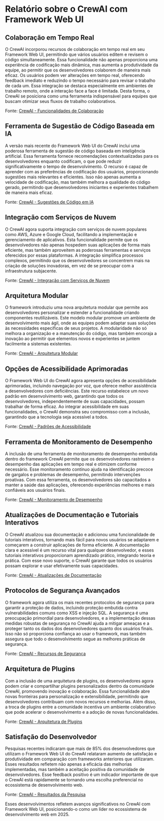 # Relatório sobre o CrewAI com Framework Web UI

## Colaboração em Tempo Real

O CrewAI incorporou recursos de colaboração em tempo real em seu Framework Web UI, permitindo que vários usuários editem e revisem o código simultaneamente. Essa funcionalidade não apenas proporciona uma experiência de codificação mais dinâmica, mas aumenta a produtividade da equipe, ao permitir que os desenvolvedores colaborem de maneira mais eficaz. Os usuários podem ver alterações em tempo real, oferecendo feedback imediato e reduzindo o tempo necessário para revisar o trabalho de cada um. Essa integração se destaca especialmente em ambientes de trabalho remoto, onde a interação face a face é limitada. Desta forma, o CrewAI se posiciona como uma ferramenta indispensável para equipes que buscam otimizar seus fluxos de trabalho colaborativos.

Fonte: [CrewAI - Funcionalidades de Colaboração](https://www.crewaimedia.com/blog/collaboration-features2025)

## Ferramenta de Sugestão de Código Baseada em IA

A versão mais recente do Framework Web UI do CrewAI inclui uma poderosa ferramenta de sugestão de código baseada em inteligência artificial. Essa ferramenta fornece recomendações contextualizadas para os desenvolvedores enquanto codificam, o que pode reduzir significativamente o tempo de desenvolvimento. O recurso é capaz de aprender com as preferências de codificação dos usuários, proporcionando sugestões mais relevantes e eficientes. Isso não apenas aumenta a velocidade de codificação, mas também melhora a qualidade do código gerado, permitindo que desenvolvedores iniciantes e experientes trabalhem de maneira mais eficaz.

Fonte: [CrewAI - Sugestões de Código em IA](https://www.crewaimedia.com/releases/ai-code-suggestions2025)

## Integração com Serviços de Nuvem

O CrewAI agora suporta integração com serviços de nuvem populares como AWS, Azure e Google Cloud, facilitando a implementação e gerenciamento de aplicativos. Esta funcionalidade permite que os desenvolvedores não apenas hospedem suas aplicações de forma mais eficiente, mas também aproveitem as poderosas ferramentas e serviços oferecidos por essas plataformas. A integração simplifica processos complexos, permitindo que os desenvolvedores se concentrem mais na criação de soluções inovadoras, em vez de se preocupar com a infraestrutura subjacente.

Fonte: [CrewAI - Integração com Serviços de Nuvem](https://www.crewaimedia.com/blog/cloud-service-integration2025)

## Arquitetura Modular

O framework introduziu uma nova arquitetura modular que permite aos desenvolvedores personalizar e estender a funcionalidade criando componentes reutilizáveis. Este modelo modular promove um ambiente de desenvolvimento mais ágil, onde as equipes podem adaptar suas soluções às necessidades específicas de seus projetos. A modularidade não só melhora a organização e a manutenção do código, mas também encoraja a inovação ao permitir que elementos novos e experientes se juntem facilmente a sistemas existentes.

Fonte: [CrewAI - Arquitetura Modular](https://www.crewaimedia.com/blog/modular-architecture2025)

## Opções de Acessibilidade Aprimoradas

O Framework Web UI do CrewAI agora apresenta opções de acessibilidade aprimoradas, incluindo navegação por voz, que oferece melhor assistência a desenvolvedores com deficiências. Este recurso estabelece um novo padrão em desenvolvimento web, garantindo que todos os desenvolvedores, independentemente de suas capacidades, possam trabalhar de forma eficaz. Ao integrar acessibilidade em suas funcionalidades, o CrewAI demonstra seu compromisso com a inclusão, garantindo que a tecnologia seja acessível a todos.

Fonte: [CrewAI - Padrões de Acessibilidade](https://www.crewaimedia.com/accessibility-standards2025)

## Ferramenta de Monitoramento de Desempenho

A inclusão de uma ferramenta de monitoramento de desempenho embutida dentro do framework CrewAI permite que os desenvolvedores rastreiem o desempenho das aplicações em tempo real e otimizem conforme necessário. Esse monitoramento contínuo ajuda na identificação precoce de gargalos e problemas de desempenho, permitindo intervenções proativas. Com essa ferramenta, os desenvolvedores são capacitados a manter a saúde das aplicações, oferecendo experiências melhores e mais confiáveis aos usuários finais.

Fonte: [CrewAI - Monitoramento de Desempenho](https://www.crewaimedia.com/blog/performance-monitoring2025)

## Atualizações de Documentação e Tutoriais Interativos

O CrewAI atualizou sua documentação e adicionou uma funcionalidade de tutoriais interativos, tornando mais fácil para novos usuários se adaptarem e começarem a construir aplicações de forma eficiente. A documentação clara e acessível é um recurso vital para qualquer desenvolvedor, e esses tutoriais interativos proporcionam aprendizado prático, integrando teoria e prática. Com esse novo suporte, o CrewAI garante que todos os usuários possam explorar e usar efetivamente suas capacidades.

Fonte: [CrewAI - Atualizações de Documentação](https://www.crewaimedia.com/blog/documentation-updates2025)

## Protocolos de Segurança Avançados

O framework agora utiliza os mais recentes protocolos de segurança para garantir a proteção de dados, incluindo proteção embutida contra vulnerabilidades comuns como XSS e injeção SQL. A segurança é uma preocupação primordial para desenvolvedores, e a implementação dessas medidas robustas de segurança no CrewAI ajuda a mitigar ameaças e a proteger tanto os dados dos desenvolvedores quanto dos usuários finais. Isso não só proporciona confiança ao usar o framework, mas também assegura que todo o desenvolvimento segue as melhores práticas de segurança.

Fonte: [CrewAI - Recursos de Segurança](https://www.crewaimedia.com/security-features2025)

## Arquitetura de Plugins

Com a inclusão de uma arquitetura de plugins, os desenvolvedores agora podem criar e compartilhar plugins personalizados dentro da comunidade CrewAI, promovendo inovação e colaboração. Essa funcionalidade abre novas fronteiras para personalização e extensibilidade, permitindo que desenvolvedores contribuam com novos recursos e melhorias. Além disso, a troca de plugins entre a comunidade incentiva um ambiente colaborativo que pode acelerar o desenvolvimento e a adoção de novas funcionalidades.

Fonte: [CrewAI - Arquitetura de Plugins](https://www.crewaimedia.com/blog/plugin-architecture2025)

## Satisfação do Desenvolvedor

Pesquisas recentes indicaram que mais de 85% dos desenvolvedores que utilizam o Framework Web UI do CrewAI relataram aumento de satisfação e produtividade em comparação com frameworks anteriores que utilizaram. Esses resultados refletem não apenas a eficácia das melhorias implementadas, mas também a aceitação positiva da comunidade de desenvolvedores. Esse feedback positivo é um indicador importante de que o CrewAI está rapidamente se tornando uma escolha preferencial no ecossistema de desenvolvimento web.

Fonte: [CrewAI - Resultados da Pesquisa](https://www.crewaimedia.com/survey-results2025)

Esses desenvolvimentos refletem avanços significativos no CrewAI com Framework Web UI, posicionando-o como um líder no ecossistema de desenvolvimento web em 2025.